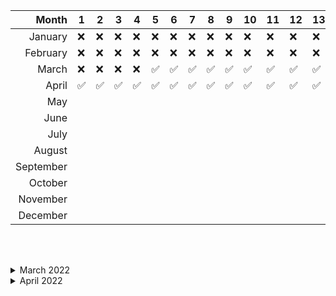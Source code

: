 |     Month | 1   | 2   | 3   | 4   | 5   | 6   | 7   | 8   | 9   | 10  | 11  | 12  | 13  | 14  | 15  | 16  | 17  | 18  | 19  | 20  | 21  | 22  | 23  | 24  | 25  | 26  | 27  | 28  | 29  | 30  | 31  |
| --------: | --- | --- | --- | --- | --- | --- | --- | --- | --- | --- | --- | --- | --- | --- | --- | --- | --- | --- | --- | --- | --- | --- | --- | --- | --- | --- | --- | --- | --- | --- | --- |
|   January | ❌  | ❌  | ❌  | ❌  | ❌  | ❌  | ❌  | ❌  | ❌  | ❌  | ❌  | ❌  | ❌  | ❌  | ❌  | ❌  | ❌  | ❌  | ❌  | ❌  | ❌  | ❌  | ❌  | ❌  | ❌  | ❌  | ❌  | ❌  | ❌  | ❌  | ❌  |
|  February | ❌  | ❌  | ❌  | ❌  | ❌  | ❌  | ❌  | ❌  | ❌  | ❌  | ❌  | ❌  | ❌  | ❌  | ❌  | ❌  | ❌  | ❌  | ❌  | ❌  | ❌  | ❌  | ❌  | ❌  | ❌  | ❌  | ❌  | ❌  | ❌  | ❌  | ❌  |
|     March | ❌  | ❌  | ❌  | ❌  | ✅  | ✅  | ✅  | ✅  | ✅  | ✅  | ✅  | ✅  | ✅  | ✅  | ✅  | ✅  | ✅  | ✅  | ✅  | ✅  | ✅  | ✅  | ✅  | ✅  | ✅  | ✅  | ✅  | ✅  | ✅  | ✅  | ✅  |
|     April | ✅  | ✅  | ✅  | ✅  | ✅  | ✅  | ✅  | ✅  | ✅  | ✅  | ✅  | ✅  | ✅  | ✅  | ✅  | ✅  | ✅  | ✅  |
|       May |
|      June |
|      July |
|    August |
| September |
|   October |
|  November |
|  December |

<br /><br />

<details><summary>March 2022</summary>
<table style="margin-left: 3rem">
  <tr>
    <th>Date</th> <th>Name</th> <th>Difficulty</th> <th>Tags</th>
  </tr>
  <tr>
    <td>05</td>
    <td>
      <a href="https://leetcode.com/problems/delete-and-earn/">
        Delete And Earn
      </a>
    </td>
    <td>🟠MEDIUM</td>
    <td>Array, Dynamic-Programming, Hash-table</td>
  </tr>
  <tr>
    <td>06</td>
    <td>
      <a href="https://leetcode.com/problems/count-all-valid-pickup-and-delivery-options/">
        Count All Valid Pickup And Delivery Options 
      </a>
    </td>
    <td>🔴HARD</td>
    <td>Maths, Dynamic-Programming, Combinatorics</td>
  </tr>
  <tr>
    <td>07</td>
    <td>
      <a href="https://leetcode.com/problems/merge-two-sorted-lists/">
        Merge Two Sorted Lists
      </a>
    </td>
    <td>🟢EASY</td>
    <td>Linked List, Two Pointer</td>
  </tr>
  <tr>
    <td>08</td>
    <td>
      <a href="https://leetcode.com/problems/linked-list-cycle">
        Linked List Cycle
      </a>
    </td> 
    <td>🟢EASY</td> 
    <td>Linked List, Two Pointer</td>
  </tr>
  <tr>
    <td>09</td>
    <td>
      <a href="https://leetcode.com/problems/remove-duplicates-from-sorted-list-ii">
        Remove Duplicates From Sorted List II
      </a>
    </td>
    <td>🟠MEDIUM</td>
    <td>Linked List</td>
  </tr>
  <tr>
    <td>10</td> 
    <td>
      <a href="https://leetcode.com/problems/add-two-numbers">
        Add Two Numbers
      </a>
    </td> 
    <td>🟠MEDIUM</td>
    <td>Linked List, Maths</td>
  </tr>
  <tr>
    <td>11</td> 
    <td>
      <a href="https://leetcode.com/problems/rotate-list">
        Rotate List
      </a>
    </td> 
    <td>🟠MEDIUM</td>
    <td>Linked List, Two Pointer</td>
  </tr>
  <tr>
    <td>12</td> 
    <td>
      <a href="https://leetcode.com/problems/copy-list-with-random-pointer/">
        Copy List With Random Pointer
      </a>
    </td> 
    <td>🟠MEDIUM</td>
    <td>Linked List</td>
  </tr>
  <tr>
    <td>13</td> 
    <td>
      <a href="https://leetcode.com/problems/valid-parentheses/">
        Valid Parentheses
      </a>
    </td> 
    <td>🟢EASY</td>
    <td>String, Stack</td>
  </tr>
  <tr>
    <td>14</td> 
    <td>
      <a href="https://leetcode.com/problems/simplify-path/">
        Simplify Path
      </a>
    </td> 
    <td>🟠MEDIUM</td>
    <td>String, Stack</td>
  </tr>
  <tr>
    <td>15</td> 
    <td>
      <a href="https://leetcode.com/problems/minimum-remove-to-make-valid-parentheses/">
        Minimum Remove To Make Valid Parentheses
      </a>
    </td> 
    <td>🟠MEDIUM</td>
    <td>String, Stack</td>
  </tr>
  <tr>
    <td>16</td> 
    <td>
      <a href="https://leetcode.com/problems/validate-stack-sequences/">
        Validate Stack Sequences
      </a>
    </td> 
    <td>🟠MEDIUM</td>
    <td>Array, Stack</td>
  </tr>
  <tr>
    <td>17</td> 
    <td>
      <a href="https://leetcode.com/problems/score-of-parentheses/">
        Score of Parentheses
      </a>
    </td> 
    <td>🟠MEDIUM</td>
    <td>String, Stack</td>
  </tr>
  <tr>
    <td>18</td> 
    <td>
      <a href="https://leetcode.com/problems/remove-duplicate-letters/">
        Remove Duplicate Letters
      </a>
    </td> 
    <td>🟠MEDIUM</td>
    <td>String, Stack, Greedy</td>
  </tr>
  <tr>
    <td>19</td> 
    <td>
      <a href="https://leetcode.com/problems/maximum-frequency-stack/">
        Maximum Frequency Stack
      </a>
    </td> 
    <td>🔴HARD</td>
    <td>Array, Stack, Hashing</td>
  </tr>
  <tr>
    <td>20</td> 
    <td>
      <a href="https://leetcode.com/problems/minimum-domino-rotations-for-equal-row/">
        Minimum Domino Rotation For Equal Row
      </a>
    </td> 
    <td>🟠MEDIUM</td>
    <td>Array, Greedy</td>
  </tr>
  <tr>
    <td>21</td> 
    <td>
      <a href="https://leetcode.com/problems/partition-labels/">
        Partition Labels
      </a>
    </td> 
    <td>🟠MEDIUM</td>
    <td>String, Hash-Table, Greedy</td>
  </tr>
  <tr>
    <td>22</td> 
    <td>
      <a href="https://leetcode.com/problems/smallest-string-with-a-given-numeric-value/">
        Smallest String With a Given Numeric Value
      </a>
    </td> 
    <td>🟠MEDIUM</td>
    <td>String, Greedy</td>
  </tr>
  <tr>
    <td>23</td> 
    <td>
      <a href="https://leetcode.com/problems/broken-calculator/">
        Broken Calculator
      </a>
    </td> 
    <td>🟠MEDIUM</td>
    <td>String, Greedy</td>
  </tr>
  <tr>
    <td>24</td> 
    <td>
      <a href="https://leetcode.com/problems/boats-to-save-people/">
        Boats To Save People
      </a>
    </td> 
    <td>🟠MEDIUM</td>
    <td>Array, Two-Pointer, Greedy, Sorting</td>
  </tr>
  <tr>
    <td>25</td> 
    <td>
      <a href="https://leetcode.com/problems/two-city-scheduling/">
        Two City Scheduling
      </a>
    </td> 
    <td>🟠MEDIUM</td>
    <td>Array, Greedy, Sorting</td>
  </tr>
  <tr>
    <td>26</td> 
    <td>
      <a href="https://leetcode.com/problems/binary-search/">
        Binary Search
      </a>
    </td> 
    <td>🟠MEDIUM</td>
    <td>Array, Binary-Search</td>
  </tr>
  <tr>
    <td>27</td> 
    <td>
      <a href="https://leetcode.com/problems/the-k-weakest-rows-in-a-matrix/">
        K Weakest Rows In a Matrix
      </a>
    </td> 
    <td>🟢EASY</td>
    <td>Matrix, Binary-Search, Sorting</td>
  </tr>
  <tr>
    <td>28</td> 
    <td>
      <a href="https://leetcode.com/problems/search-in-rotated-sorted-array-ii/">
        Search In a Rotated Sorted Array II
      </a>
    </td> 
    <td>🟠MEDIUM</td>
    <td>Matrix, Binary-Search</td>
  </tr>
  <tr>
    <td>29</td> 
    <td>
      <a href="https://leetcode.com/problems/find-the-duplicate-number/">
        Find the Duplicate Number
      </a>
    </td> 
    <td>🟠MEDIUM</td>
    <td>Array, Two-Pointer</td>
  </tr>
  <tr>
    <td>30</td> 
    <td>
      <a href="https://leetcode.com/problems/search-a-2d-matrix/">
        Search In a 2D Matrix
      </a>
    </td> 
    <td>🟠MEDIUM</td>
    <td>Matrix, Binary-Search</td>
  </tr>
  <tr>
    <td>31</td> 
    <td>
      <a href="https://leetcode.com/problems/split-array-largest-sum/">
        Split Array Largest Sum
      </a>
    </td> 
    <td>🔴HARD</td>
    <td>Array, Greedy, Binary-Search</td>
  </tr>
</table>
</details>

<details><summary>April 2022</summary>
<table style="margin-left: 3rem">
  <tr>
    <th>Date</th> <th>Name</th> <th>Difficulty</th> <th>Tags</th>
  </tr>
  <tr>
    <td>01</td>
    <td>
      <a href="https://leetcode.com/problems/reverse-string/">
        Reverse String
      </a>
    </td>
    <td>🟢EASY</td>
    <td>String, Two-Pointer</td>
  </tr>
  <tr>
    <td>02</td>
    <td>
      <a href="https://leetcode.com/problems/valid-palindrome-ii/">
        Valid Palindrome II
      </a>
    </td>
    <td>🟢EASY</td>
    <td>String, Two-Pointer</td>
  </tr>
  <tr>
    <td>03</td>
    <td>
      <a href="https://leetcode.com/problems/next-permutation/">
        Next Permutation
      </a>
    </td>
    <td>🟠MEDIUM</td>
    <td>Array, Two-Pointer</td>
  </tr>
  <tr>
    <td>04</td>
    <td>
      <a href="https://leetcode.com/problems/swapping-nodes-in-a-linked-list/">
        Swapping Nodes In a Linked List
      </a>
    </td>
    <td>🟠MEDIUM</td>
    <td>Linked-List, Two-Pointer</td>
  </tr>
  <tr>
    <td>05</td>
    <td>
      <a href="https://leetcode.com/problems/container-with-most-water/">
        Container With Most Water
      </a>
    </td>
    <td>🟠MEDIUM</td>
    <td>Array, Two-Pointer, Greedy</td>
  </tr>
  <tr>
    <td>06</td>
    <td>
      <a href="https://leetcode.com/problems/3sum-with-multiplicity/">
        3 Sum With Multiplicity
      </a>
    </td>
    <td>🟠MEDIUM</td>
    <td>Array, Two-Pointer, Sorting, Hash-Table</td>
  </tr>
  <tr>
    <td>07</td>
    <td>
      <a href="https://leetcode.com/problems/last-stone-weight/">
        Last Stone Weight
      </a>
    </td>
    <td>🟠MEDIUM</td>
    <td>Array, Heap</td>
  </tr>
  <tr>
    <td>08</td>
    <td>
      <a href="https://leetcode.com/problems/kth-largest-element-in-a-stream/">
        Kth Largest Element In a Stream
      </a>
    </td>
    <td>🟢EASY</td>
    <td>Array, Heap</td>
  </tr>
  <tr>
    <td>09</td>
    <td>
      <a href="https://leetcode.com/problems/top-k-frequent-elements/">
        Top K Frequent Elements
      </a>
    </td>
    <td>🟠MEDIUM</td>
    <td>Array, Hash-Table, Bucket-Sort</td>
  </tr>
  <tr>
    <td>10</td>
    <td>
      <a href="https://leetcode.com/problems/baseball-game/">
        Baseball Game
      </a>
    </td>
    <td>🟢EASY</td>
    <td>Array, Stack</td>
  </tr>
  <tr>
    <td>11</td>
    <td>
      <a href="https://leetcode.com/problems/shift-2d-grid/">
        Shift 2-D Grid
      </a>
    </td>
    <td>🟢EASY</td>
    <td>Matrix</td>
  </tr>
  <tr>
    <td>12</td>
    <td>
      <a href="https://leetcode.com/problems/game-of-life/">
        Game of Life
      </a>
    </td>
    <td>🟠MEDIUM</td>
    <td>Matrix</td>
  </tr>
  <tr>
    <td>13</td>
    <td>
      <a href="https://leetcode.com/problems/spiral-matrix-ii/">
        Spiral Matrix II
      </a>
    </td>
    <td>🟠MEDIUM</td>
    <td>Matrix</td>
  </tr>
  <tr>
    <td>14</td>
    <td>
      <a href="https://leetcode.com/problems/search-in-a-binary-search-tree/">
        Search In A Binary Search Tree
      </a>
    </td>
    <td>🟢EASY</td>
    <td>BST</td>
  </tr>
  <tr>
    <td>15</td>
    <td>
      <a href="https://leetcode.com/problems/trim-a-binary-search-tree/">
        Trim a Binary Search Tree
      </a>
    </td>
    <td>🟠MEDIUM</td>
    <td>BST, DFS</td>
  </tr>
  <tr>
    <td>16</td>
    <td>
      <a href="https://leetcode.com/problems/convert-bst-to-greater-tree/">
        Convert BST To Greater Tree
      </a>
    </td>
    <td>🟠MEDIUM</td>
    <td>BST, DFS</td>
  </tr>
  <tr>
    <td>17</td>
    <td>
      <a href="https://leetcode.com/problems/increasing-order-search-tree/">
        Increasing Order Search Tree
      </a>
    </td>
    <td>🟢EASY</td>
    <td>BST, DFS</td>
  </tr>
  <tr>
    <td>18</td>
    <td>
      <a href="https://leetcode.com/problems/kth-smallest-element-in-a-bst/">
        Kth Smallest Element In a BST
      </a>
    </td>
    <td>🟠MEDIUM</td>
    <td>BST, DFS</td>
  </tr>
</table>
</details>
